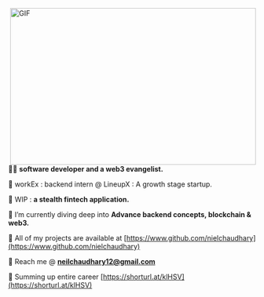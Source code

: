 
  <img align="right" alt="GIF" src="https://github.com/Arbazkhan4712/Arbazkhan4712/blob/main/bayc.gif?raw=true" width="500" height="320" />


🥷🏻 <b>software developer and a web3 evangelist.</b>


🚀 workEx : backend intern @ LineupX : A growth stage startup.

🚀 WIP : **a stealth fintech application.**

🚀 I’m currently diving deep into **Advance backend concepts, blockchain & web3.**

🚀 All of my projects are available at [https://www.github.com/nielchaudhary](https://www.github.com/nielchaudhary)

🚀 Reach me @ **neilchaudhary12@gmail.com**

🚀 Summing up entire career [https://shorturl.at/klHSV](https://shorturl.at/klHSV)



